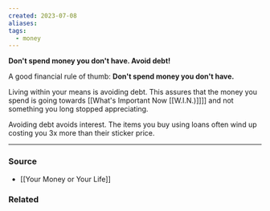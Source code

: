 ```yaml
---
created: 2023-07-08
aliases: 
tags:
  - money
---
```

**Don't spend money you don't have. Avoid debt!**

A good financial rule of thumb: **Don't spend money you don't have.**

Living within your means is avoiding debt. This assures that the money you spend is going towards [[What's Important Now [[W.I.N.)]]]] and not something you long stopped appreciating. 

Avoiding debt avoids interest. The items you buy using loans often wind up costing you 3x more than their sticker price.

****
### Source
- [[Your Money or Your Life]]

### Related
